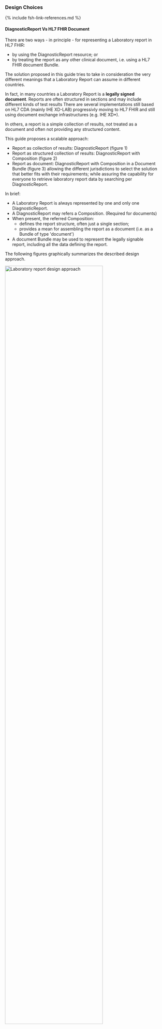 ### Design Choices

{% include fsh-link-references.md %}

#### DiagnosticReport Vs HL7 FHIR Document

There are two ways - in principle - for representing a Laboratory report in HL7 FHIR:
* by using the DiagnosticReport resource; or 
* by treating the report as any other clinical document, i.e. using a HL7 FHIR document Bundle.

The solution proposed in this guide tries to take in consideration the very different meanings that a Laboratory Report can assume in different countries.

In fact, in many countries a Laboratory Report is a **legally signed document**. 
Reports are often structured in sections and may include different kinds of test results
There are several implementations still based on HL7 CDA (mainly IHE XD-LAB) progressivly moving to HL7 FHIR and still using document exchange infrastructures (e.g. IHE XD*).

In others, a report is a simple collection of results, not treated as a document and often not providing any structured content.

This guide proposes a scalable approach:
* Report as collection of results: DiagnosticReport (figure 1)
* Report as structured collection of results: DiagnosticReport with  Composition (figure 2)
* Report as document: DiagnosticReport with Composition in a Document Bundle (figure 3)
allowing the different jurisdictions to select the solution that better fits with their requirements; while assuring the capability for everyone to retrieve laboratory report data by searching per DiagnosticReport.


In brief:

* A Laboratory Report is always represented by one and only one DiagnosticReport.
* A DiagnosticReport may refers a Composition. (Required for documents)
* When present, the referred Composition:
  * defines the report structure, often just a single section;
  * provides a mean for assembling the report as a document (i.e. as a Bundle of type 'document')
* A document Bundle may be used to represent the legally signable report, including all the data defining the report.


The following figures graphically summarizes the described design approach.


<div>
<img src="lab-structure-1.png"  alt="Laboratory report design approach" width="80%">
<p>Figure 1 - Report as collection of results: DiagnosticReport</p>
<p></p>
</div>

<div>
<img src="lab-structure-2.png"  alt="Laboratory report design approach" width="80%">
<p>Figure 2 - Report as structured collection of results: DiagnosticReport with Composition </p>
<p></p>
</div>

<div>
<img src="lab-structure.png"  alt="Laboratory report design approach" width="80%">
<p>Figure 3 - Report as document: DiagnosticReport with Composition in a Document Bundle</p>
<p></p>
</div>


The document based solution, adopted in the European REALM, tries to balance the two expectations of having a HL7 FHIR document and searching report per DiagnosticReport, limiting as possible the implementation options. 
Moreover it takes into account the R5 DiagnosticReport design pattern where the DiagnosticReport Vs Composition relationship is directed from the DiagnosticReport to the Composition resource.

The authors are aware of the fact that this choice requires additional work to the creator, requesting to consistently record in both DiagnosticReport and Composition a set of information. 
However they believe, that it enables for more options for the consumer:
* preserving the existing document-based paradigm and helping the transition from CDA-based solutions by facilitating the reuse of:
  * the existing exchange infrastructures
  * the on-development mapping CDA to FHIR artifacts
* enabling for the REST paradigm


#### Pre-adoption of R5 Rules for Document Bundles

To support the described documental approach, this guide allows for the **pre-adoption of the R5 rules for the inclusion of the resources in a document Bundle**, that is:

_"The document bundle SHALL include only: <..>
The supporting information: Any resources that are part of the graph of resources that reference or are referenced from the composition set, either directly or indirectly (e.g. recursively in a chain)"_

in opposition to the R4 rules requiring that, with the exception of the Provenance resource and the Binary including the stylesheet, only resources directly or indirectly - referred **from** the composition can be included.

This choice is justified by the fact that:
* There was a good consensus in the HL7 FHIR community for supporting this.
* In R5 the link between the DiagnosticReport and the Composition is realized with a Reference from the DiagnosticReport. The team decided to follow the same design pattern to facilitate the R4 to R5 transition.
* Adding a reference from the Composition to the DiagnosticReport would create an undesirable circular reference.

However, this choice it is not imposed, so that usage contexts whishing to keep a full consistency with R4 rules, may used the [DiagnosticReportReference] extension to refer the DiagnosticReport from the Composition. The adoption of this extension implies the presence of a circular reference Composition to/from  DiagnosticReport.